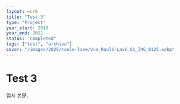 ```yaml
---
layout: work
title: "Test 3"
type: "Project"
year_start: 2018
year_end: 2021
status: "Completed"
tags: ["test", "archive"]
cover: "/images/2025/roule-lave/Vue_Roulé-Lavé_01_IMG_0125.webp"
---
```


# Test 3

임시 본문.
